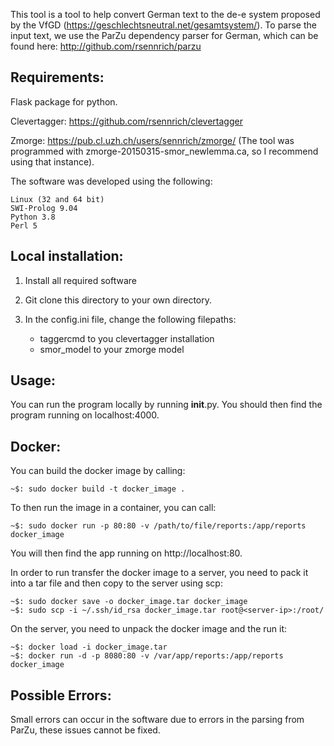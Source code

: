 
This tool is a tool to help convert German text to the de-e system proposed by the VfGD (https://geschlechtsneutral.net/gesamtsystem/).
To parse the input text, we use the ParZu dependency parser for German, which can be found here:  http://github.com/rsennrich/parzu

Requirements:
-------------
Flask package for python.

Clevertagger: https://github.com/rsennrich/clevertagger

Zmorge: https://pub.cl.uzh.ch/users/sennrich/zmorge/ (The tool was programmed with zmorge-20150315-smor_newlemma.ca, so I recommend using that instance).

The software was developed using the following:

    Linux (32 and 64 bit)
    SWI-Prolog 9.04 
    Python 3.8
    Perl 5

Local installation:
-------------------

1. Install all required software

2. Git clone this directory to your own directory.

3. In the config.ini file, change the following filepaths:
    - taggercmd to you clevertagger installation
    - smor_model to your zmorge model

Usage:
------

You can run the program locally by running __init__.py. You should then find the program running on localhost:4000.

Docker:
------

You can build the docker image by calling:
```console
~$: sudo docker build -t docker_image .
```

To then run the image in a container, you can call:
```console
~$: sudo docker run -p 80:80 -v /path/to/file/reports:/app/reports docker_image
```
You will then find the app running on http://localhost:80.

In order to run transfer the docker image to a server, you need to pack it into a tar file and then copy to the server using scp:
```console
~$: sudo docker save -o docker_image.tar docker_image
~$: sudo scp -i ~/.ssh/id_rsa docker_image.tar root@<server-ip>:/root/ 
```
On the server, you need to unpack the docker image and the run it:
```console
~$: docker load -i docker_image.tar
~$: docker run -d -p 8080:80 -v /var/app/reports:/app/reports docker_image
```


Possible Errors:
---------------
Small errors can occur in the software due to errors in the parsing from ParZu, these issues cannot be fixed.


